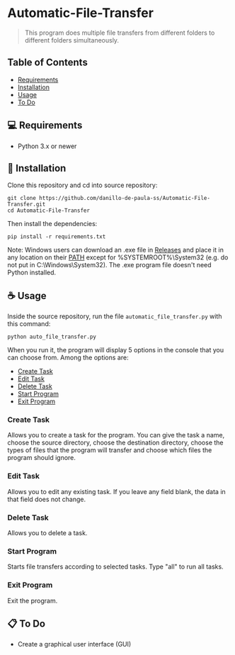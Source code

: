 # Automatic-File-Transfer
> This program does multiple file transfers from different folders to different folders simultaneously.

## Table of Contents
* [Requirements](#-requirements)
* [Installation](#-installation)
* [Usage](#-usage)
* [To Do](#-to-do)

## 💻 Requirements
- Python 3.x or newer

## 🚀 Installation
Clone this repository and cd into source repository:
```
git clone https://github.com/danillo-de-paula-ss/Automatic-File-Transfer.git
cd Automatic-File-Transfer
```

Then install the dependencies:
```
pip install -r requirements.txt
```

Note: Windows users can download an .exe file in [Releases](https://github.com/danillo-de-paula-ss/Automatic-File-Transfer/releases) and place it in any location on their [PATH](https://en.wikipedia.org/wiki/PATH_%28variable%29) except for %SYSTEMROOT%\System32 (e.g. do not put in C:\Windows\System32). The .exe program file doesn't need Python installed.

## ☕ Usage
Inside the source repository, run the file `automatic_file_transfer.py` with this command:
```
python auto_file_transfer.py
```

When you run it, the program will display 5 options in the console that you can choose from. Among the options are:
- [Create Task](#create-task)
- [Edit Task](#edit-task)
- [Delete Task](#delete-task)
- [Start Program](#start-program)
- [Exit Program](#exit-program)

### Create Task
Allows you to create a task for the program. You can give the task a name, choose the source directory, choose the destination directory, choose the types of files that the program will transfer and choose which files the program should ignore.

### Edit Task
Allows you to edit any existing task. If you leave any field blank, the data in that field does not change.

### Delete Task
Allows you to delete a task.

### Start Program
Starts file transfers according to selected tasks. Type "all" to run all tasks.

### Exit Program
Exit the program.

## 📋 To Do
* Create a graphical user interface (GUI)
